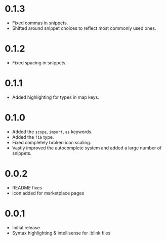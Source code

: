 <!-- markdownlint-disable MD025 -->
# 0.1.3

- Fixed commas in snippets.
- Shifted around snippet choices to reflect most commonly used ones.

# 0.1.2

- Fixed spacing in snippets.

# 0.1.1

- Added highlighting for types in map keys.

# 0.1.0

- Added the `scope`, `import`, `as` keywords.
- Added the `f16` type.
- Fixed completely broken icon scaling.
- Vastly improved the autocomplete system and added a large number of snippets.

# 0.0.2

- README fixes
- Icon added for marketplace pages

# 0.0.1

- Initial release
- Syntax highlighting & intellisense for .blink files
